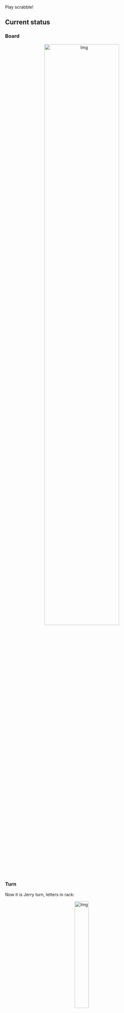 
Play scrabble!
## Current status
### Board
<p align="center">
<img src="https://raw.githubusercontent.com/radosz99/radosz99/main/board.png" width=70% alt="Img"/>
    </p>
    
### Turn
Now it is Jerry turn, letters in rack:
<p align="center">
<img src="https://raw.githubusercontent.com/radosz99/radosz99/main/rack.png" width=30% alt="Img"/>
</p>

### Game score
| Id | Player name | Points |
  | - | - | - |  
|0 | Tom | 190
|1 | Jerry | 372
## Make the move
Make the move and insert the letters by creating an [issue](https://github.com/radosz99/radosz99/issues/new?title=scrabble%7Cmove%7C7%3AA%3ARIDE&body=Just+push+%27Submit+new+issue%27+or+update+with+your+move.) according to the rules or...

## Possibly best moves  
Are you sure? :smiling_imp: :smiling_imp: :smiling_imp:
<details>
  <summary>Spoiler warning!</summary>
  
  | Id | Move | Issue link | Points |
  | - | - | - | - |  
|1| 11:J:cholla | [scrabble&#124;move&#124;11:J:cholla](https://github.com/radosz99/radosz99/issues/new?title=scrabble%7Cmove%7C11%3AJ%3Acholla&body=Just+push+%27Submit+new+issue%27+or+update+with+your+move.) | 30 
|2| O:11:cese | [scrabble&#124;move&#124;O:11:cese](https://github.com/radosz99/radosz99/issues/new?title=scrabble%7Cmove%7CO%3A11%3Acese&body=Just+push+%27Submit+new+issue%27+or+update+with+your+move.) | 27 
|3| O:11:pese | [scrabble&#124;move&#124;O:11:pese](https://github.com/radosz99/radosz99/issues/new?title=scrabble%7Cmove%7CO%3A11%3Apese&body=Just+push+%27Submit+new+issue%27+or+update+with+your+move.) | 27 
|4| 11:J:colla | [scrabble&#124;move&#124;11:J:colla](https://github.com/radosz99/radosz99/issues/new?title=scrabble%7Cmove%7C11%3AJ%3Acolla&body=Just+push+%27Submit+new+issue%27+or+update+with+your+move.) | 26 
|5| 11:J:polla | [scrabble&#124;move&#124;11:J:polla](https://github.com/radosz99/radosz99/issues/new?title=scrabble%7Cmove%7C11%3AJ%3Apolla&body=Just+push+%27Submit+new+issue%27+or+update+with+your+move.) | 26 
|6| 8:A:chillo | [scrabble&#124;move&#124;8:A:chillo](https://github.com/radosz99/radosz99/issues/new?title=scrabble%7Cmove%7C8%3AA%3Achillo&body=Just+push+%27Submit+new+issue%27+or+update+with+your+move.) | 23 
|7| 4:G:preche | [scrabble&#124;move&#124;4:G:preche](https://github.com/radosz99/radosz99/issues/new?title=scrabble%7Cmove%7C4%3AG%3Apreche&body=Just+push+%27Submit+new+issue%27+or+update+with+your+move.) | 22 
|8| 1:D:pechee | [scrabble&#124;move&#124;1:D:pechee](https://github.com/radosz99/radosz99/issues/new?title=scrabble%7Cmove%7C1%3AD%3Apechee&body=Just+push+%27Submit+new+issue%27+or+update+with+your+move.) | 21 
|9| 8:A:pillo | [scrabble&#124;move&#124;8:A:pillo](https://github.com/radosz99/radosz99/issues/new?title=scrabble%7Cmove%7C8%3AA%3Apillo&body=Just+push+%27Submit+new+issue%27+or+update+with+your+move.) | 21 
|10| 11:J:cocha | [scrabble&#124;move&#124;11:J:cocha](https://github.com/radosz99/radosz99/issues/new?title=scrabble%7Cmove%7C11%3AJ%3Acocha&body=Just+push+%27Submit+new+issue%27+or+update+with+your+move.) | 20 
</details>
    
## Latest moves

| Id | Type | Move / Letters to replace | Created words / New letters | Date | Points | Player | Who |
| - | - | - | - | - | - | - | - |
|12| REPLACE | VCT | ONA | 12/07/2022, 15:42:04 | 0 | Tom | [radosz99](github.com/radosz99) |
|11| INSERT | H:0:desbrido | ['DESBRIDO'] | 12/07/2022, 15:39:41 | 95 | Jerry | [radosz99](github.com/radosz99) |
|10| REPLACE | PIEO | UVTC | 12/07/2022, 15:38:17 | 0 | Tom | [radosz99](github.com/radosz99) |
|9| INSERT | B:6:alipegas | ['ALIPEGAS'] | 12/07/2022, 15:35:34 | 84 | Jerry | [radosz99](github.com/radosz99) |
|8| INSERT | M:7:morreasen | ['MORREASEN'] | 12/07/2022, 15:34:10 | 86 | Tom | [radosz99](github.com/radosz99) |
|7| INSERT | 13:J:zureos | ['ZUREOS'] | 12/07/2022, 15:32:47 | 70 | Jerry | [radosz99](github.com/radosz99) |
|6| INSERT | K:9:afogue | ['AFOGUE'] | 12/07/2022, 15:31:58 | 20 | Tom | [radosz99](github.com/radosz99) |
|5| INSERT | 9:F:jitada | ['JITADA'] | 12/07/2022, 15:30:44 | 18 | Jerry | [radosz99](github.com/radosz99) |
|4| INSERT | H:11:onix | ['ONIX'] | 12/07/2022, 15:28:54 | 36 | Tom | [radosz99](github.com/radosz99) |
|3| INSERT | 12:B:aneasen | ['ANEASEN'] | 12/07/2022, 15:28:15 | 16 | Jerry | [radosz99](github.com/radosz99) |
|2| INSERT | D:7:hoyare | ['HOYARE'] | 12/07/2022, 15:26:29 | 24 | Tom | [radosz99](github.com/radosz99) |
|1| INSERT | F:5:carajees | ['CARAJEES'] | 12/07/2022, 15:25:07 | 89 | Jerry | [radosz99](github.com/radosz99) |
|0| INSERT | 7:D:hurto | ['HURTO'] | 12/07/2022, 15:21:27 | 24 | Tom | [radosz99](github.com/radosz99) |